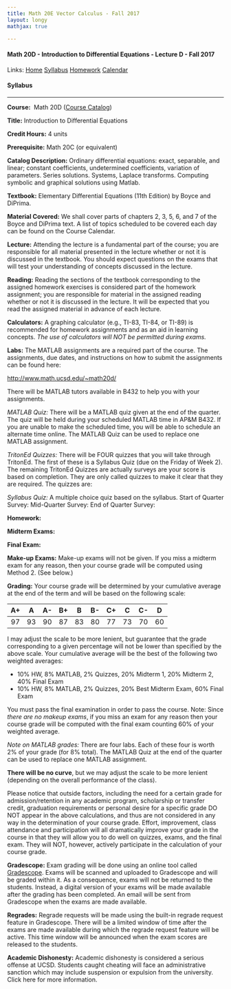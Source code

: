 ```yaml
---
title: Math 20E Vector Calculus - Fall 2017  
layout: longy
mathjax: true  

---
```

#### Math 20D - Introduction to Differential Equations - Lecture D - Fall 2017  
  Links: [Home][math20dHome]    [Syllabus][math20dSyl]    [Homework][math20dHW]    [Calendar][math20dCal]
    
   [math20dHome]:http://thanghuynh.org/teaching/math20d_f17.html
   [math20dSyl]:http://thanghuynh.org/teaching/math20d_f17_syllabus.html  
   [math20dHW]:http://thanghuynh.org/teaching/math20d_f17_hw.html  
   [math20dCal]:http://thanghuynh.org/teaching/math20d_f17_cal.html  


#### Syllabus
---

**Course:**  Math 20D  ([Course Catalog][courseCat])  

[courseCat]:http://www.ucsd.edu/catalog/courses/MATH.html#math20d

**Title:** Introduction to Differential Equations

**Credit Hours:** 4 units

**Prerequisite:** Math 20C (or equivalent)

**Catalog Description:** Ordinary differential equations: exact, separable, and linear; constant coefficients, undetermined coefficients, variation of parameters. Series solutions. Systems, Laplace transforms. Computing symbolic and graphical solutions using Matlab.

**Textbook:** Elementary Differential Equations (11th Edition) by Boyce and DiPrima.   

**Material Covered:**  We shall cover parts of chapters 2, 3, 5, 6, and 7 of the Boyce and DiPrima text. A list of topics scheduled to be covered each day can be found on the  Course Calendar.  

**Lecture:** Attending the lecture is a fundamental part of the course; you are responsible for all material presented in the lecture whether or not it is discussed in the textbook. You should expect questions on the exams that will test your understanding of concepts discussed in the lecture.

**Reading:** Reading the sections of the textbook corresponding to the assigned homework exercises is considered part of the homework assignment; you are responsible for material in the assigned reading whether or not it is discussed in the lecture. It will be expected that you read the assigned material in advance of each lecture.  

**Calculators:** A graphing calculator (e.g., TI-83, TI-84, or TI-89) is recommended for homework assignments and as an aid in learning concepts. *The use of calculators will NOT be permitted during exams.*  

**Labs:**   The MATLAB assignments are a required part of the course. The assignments, due dates, and instructions on how to submit the assignments can be found here:

<http://www.math.ucsd.edu/~math20d/>

There will be MATLAB tutors available in B432 to help you with your assignments.  

*MATLAB Quiz:*   There will be a MATLAB quiz given at the end of the quarter. The quiz will be held during your scheduled MATLAB time in AP&M B432. If you are unable to make the scheduled time, you will be able to schedule an alternate time online. The MATLAB Quiz can be used to replace one MATLAB assignment.

*TritonEd Quizzes:*  There will be FOUR quizzes that you will take through TritonEd. The first of these is a Syllabus Quiz (due on the Friday of Week 2). The remaining TritonEd Quizzes are actually surveys are your score is based on completion. They are only called quizzes to make it clear that they are required. The quizzes are:

*Syllabus Quiz:* A multiple choice quiz based on the syllabus.
Start of Quarter Survey:
Mid-Quarter Survey:
End of Quarter Survey:

**Homework:** 
  


**Midterm Exams:** 

**Final Exam:** 

**Make-up Exams:**  Make-up exams will not be given. If you miss a midterm exam for any reason, then your course grade will be computed using Method 2. (See below.)

**Grading:** Your course grade will be determined by your cumulative average at the end of the term and will be based on the following scale:  

|A+   | A   |A-   |B+	  |B	|B-   |C+   |C	  |C-	|D    |  
|:---:|:---:|:---:|:---:|:---:|:---:|:---:|:---:|:---:|:---:|  
|97   |93   |90   |87   |83	|80   |77   |73   |70	|60   |  


I may adjust the scale to be more lenient, but guarantee that the grade corresponding to a given percentage will not be lower than specified by the above scale. Your cumulative average will be the best of the following two weighted averages:  

* 10% HW,   8% MATLAB,   2% Quizzes,   20% Midterm 1,   20% Midterm 2,   40% Final Exam
* 10% HW,   8% MATLAB,   2% Quizzes,   20% Best Midterm Exam,   60% Final Exam  

You must pass the final examination in order to pass the course. Note: Since *there are no makeup exams*, if you miss an exam for any reason then your course grade will be computed with the final exam counting 60% of your weighted average.  

*Note on MATLAB grades:*  There are four labs. Each of these four is worth 2% of your grade (for 8% total). The MATLAB Quiz at the end of the quarter can be used to replace one MATLAB assignment. 

**There will be no curve**, but we may adjust the scale to be more lenient (depending on the overall performance of the class). 

Please notice that outside factors, including the need for a certain grade for admission/retention in any academic program, scholarship or transfer credit, graduation requirements or personal desire for a specific grade DO NOT appear in the above calculations, and thus are not considered in any way in the determination of your course grade. Effort, improvement, class attendance and participation will all dramatically improve your grade in the course in that they will allow you to do well on quizzes, exams, and the final exam. They will NOT, however, actively participate in the calculation of your course grade. 


**Gradescope:** Exam grading will be done using an online tool called [Gradescope][GS]. Exams will be scanned and uploaded to Gradescope and will be graded within it. As a consequence, exams will not be returned to the students. Instead, a digital version of your exams will be made available after the grading has been completed. An email will be sent from Gradescope when the exams are made available.  

[GS]:https://gradescope.com/  

**Regrades:** Regrade requests will be made using the built-in regrade request feature in Gradescope. There will be a limited window of time after the exams are made available during which the regrade request feature will be active. This time window will be announced when the exam scores are released to the students.

**Academic Dishonesty:** Academic dishonesty is considered a serious offense at UCSD. Students caught cheating will face an administrative sanction which may include suspension or expulsion from the university. Click here for more information.
